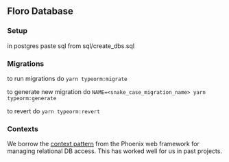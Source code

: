## Floro Database

### Setup

in postgres paste sql from sql/create_dbs.sql

### Migrations

to run migrations do `yarn typeorm:migrate`

to generate new migration do `NAME=<snake_case_migration_name> yarn typeorm:generate`

to revert do `yarn typeorm:revert`


### Contexts

We borrow the <a href="https://hexdocs.pm/phoenix/contexts.html">context pattern</a> from the Phoenix web framework for managing relational DB access. This has worked well for us in past projects.